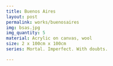 ```yaml
---
title: Buenos Aires
layout: post
permalink: works/buenosaires
img: bsas.jpg
img_quantity: 5
material: Acrylic on canvas, wool
size: 2 x 100cm x 100cm
series: Mortal. Imperfect. With doubts.

---
```

